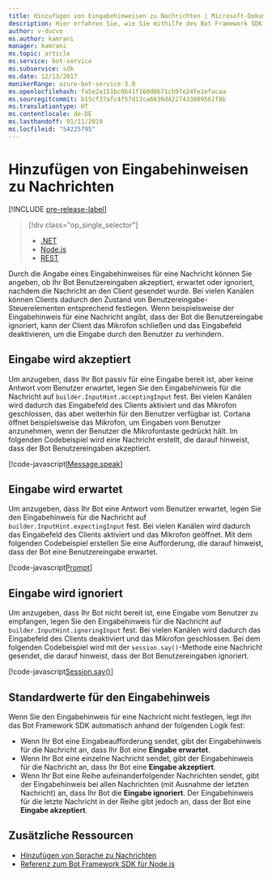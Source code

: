 ```yaml
---
title: Hinzufügen von Eingabehinweisen zu Nachrichten | Microsoft-Dokumentation
description: Hier erfahren Sie, wie Sie mithilfe des Bot Framework SDK für .NET Eingabehinweise zu Nachrichten hinzufügen.
author: v-ducvo
ms.author: kamrani
manager: kamrani
ms.topic: article
ms.service: bot-service
ms.subservice: sdk
ms.date: 12/13/2017
monikerRange: azure-bot-service-3.0
ms.openlocfilehash: fa5e2a151bc0b41f160d0b71cb97e24fe1efacaa
ms.sourcegitcommit: b15cf37afc4f57d13ca6636d4227433809562f8b
ms.translationtype: HT
ms.contentlocale: de-DE
ms.lasthandoff: 01/11/2019
ms.locfileid: "54225795"
---
```

# <a name="add-input-hints-to-messages"></a>Hinzufügen von Eingabehinweisen zu Nachrichten

[!INCLUDE [pre-release-label](../includes/pre-release-label-v3.md)]

> [!div class="op_single_selector"]
> - [.NET](../dotnet/bot-builder-dotnet-add-input-hints.md)
> - [Node.js](../nodejs/bot-builder-nodejs-send-input-hints.md)
> - [REST](../rest-api/bot-framework-rest-connector-add-input-hints.md)

Durch die Angabe eines Eingabehinweises für eine Nachricht können Sie angeben, ob Ihr Bot Benutzereingaben akzeptiert, erwartet oder ignoriert, nachdem die Nachricht an den Client gesendet wurde. Bei vielen Kanälen können Clients dadurch den Zustand von Benutzereingabe-Steuerelementen entsprechend festlegen. Wenn beispielsweise der Eingabehinweis für eine Nachricht angibt, dass der Bot die Benutzereingabe ignoriert, kann der Client das Mikrofon schließen und das Eingabefeld deaktivieren, um die Eingabe durch den Benutzer zu verhindern.

## <a name="accepting-input"></a>Eingabe wird akzeptiert

Um anzugeben, dass Ihr Bot passiv für eine Eingabe bereit ist, aber keine Antwort vom Benutzer erwartet, legen Sie den Eingabehinweis für die Nachricht auf `builder.InputHint.acceptingInput` fest. Bei vielen Kanälen wird dadurch das Eingabefeld des Clients aktiviert und das Mikrofon geschlossen, das aber weiterhin für den Benutzer verfügbar ist. Cortana öffnet beispielsweise das Mikrofon, um Eingaben vom Benutzer anzunehmen, wenn der Benutzer die Mikrofontaste gedrückt hält. Im folgenden Codebeispiel wird eine Nachricht erstellt, die darauf hinweist, dass der Bot Benutzereingaben akzeptiert.

[!code-javascript[IMessage.speak](../includes/code/node-input-hints.js#InputHintAcceptingInput)]

## <a name="expecting-input"></a>Eingabe wird erwartet

Um anzugeben, dass Ihr Bot eine Antwort vom Benutzer erwartet, legen Sie den Eingabehinweis für die Nachricht auf `builder.InputHint.expectingInput` fest. Bei vielen Kanälen wird dadurch das Eingabefeld des Clients aktiviert und das Mikrofon geöffnet. Mit dem folgenden Codebeispiel erstellen Sie eine Aufforderung, die darauf hinweist, dass der Bot eine Benutzereingabe erwartet.

[!code-javascript[Prompt](../includes/code/node-input-hints.js#InputHintExpectingInput)]

## <a name="ignoring-input"></a>Eingabe wird ignoriert

Um anzugeben, dass Ihr Bot nicht bereit ist, eine Eingabe vom Benutzer zu empfangen, legen Sie den Eingabehinweis für die Nachricht auf `builder.InputHint.ignoringInput` fest. Bei vielen Kanälen wird dadurch das Eingabefeld des Clients deaktiviert und das Mikrofon geschlossen. Bei dem folgenden Codebeispiel wird mit der `session.say()`-Methode eine Nachricht gesendet, die darauf hinweist, dass der Bot Benutzereingaben ignoriert.

[!code-javascript[Session.say()](../includes/code/node-input-hints.js#InputHintIgnoringInput)]

## <a name="default-values-for-input-hint"></a>Standardwerte für den Eingabehinweis

Wenn Sie den Eingabehinweis für eine Nachricht nicht festlegen, legt ihn das Bot Framework SDK automatisch anhand der folgenden Logik fest: 

- Wenn Ihr Bot eine Eingabeaufforderung sendet, gibt der Eingabehinweis für die Nachricht an, dass Ihr Bot eine **Eingabe erwartet**.</li>
- Wenn Ihr Bot eine einzelne Nachricht sendet, gibt der Eingabehinweis für die Nachricht an, dass Ihr Bot eine **Eingabe akzeptiert**.</li>
- Wenn Ihr Bot eine Reihe aufeinanderfolgender Nachrichten sendet, gibt der Eingabehinweis bei allen Nachrichten (mit Ausnahme der letzten Nachricht) an, dass Ihr Bot die **Eingabe ignoriert**. Der Eingabehinweis für die letzte Nachricht in der Reihe gibt jedoch an, dass der Bot eine **Eingabe akzeptiert**.

## <a name="additional-resources"></a>Zusätzliche Ressourcen

- [Hinzufügen von Sprache zu Nachrichten](bot-builder-nodejs-text-to-speech.md)
- [Referenz zum Bot Framework SDK für Node.js][SDKReference]

[SDKReference]: https://docs.botframework.com/en-us/node/builder/chat-reference/modules/_botbuilder_d_.html

